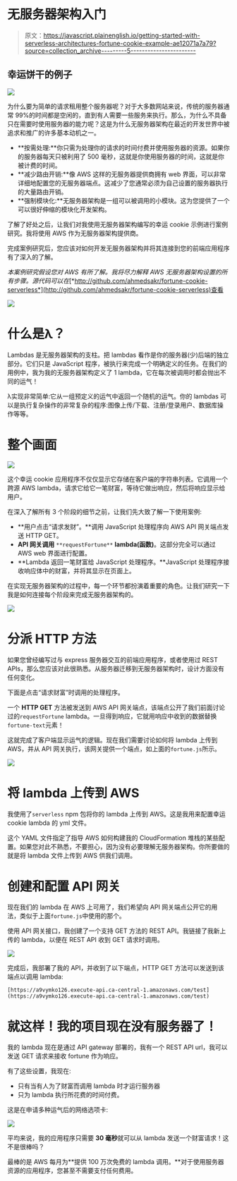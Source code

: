 # 无服务器架构入门

> 原文：<https://javascript.plainenglish.io/getting-started-with-serverless-architectures-fortune-cookie-example-ae12071a7a79?source=collection_archive---------5----------------------->

## 幸运饼干的例子

![](img/9e50ec3492501d739783e6aa130bc078.png)

为什么要为简单的请求租用整个服务器呢？对于大多数网站来说，传统的服务器通常 99%的时间都是空闲的，直到有人需要一些服务来执行。那么，为什么不具备只在需要时使用服务器的能力呢？这是为什么无服务器架构在最近的开发世界中被追求和推广的许多基本动机之一。

*   **按需处理:**你只需为处理你的请求的时间付费并使用服务器的资源。如果你的服务器每天只被利用了 500 毫秒，这就是你使用服务器的时间，这就是你被计费的时间。
*   **减少路由开销:**像 AWS 这样的无服务器提供商拥有 web 界面，可以非常详细地配置您的无服务器端点。这减少了您通常必须为自己设置的服务器执行的大量路由开销。
*   **强制模块化:**无服务器架构是一组可以被调用的小模块。这为您提供了一个可以很好伸缩的模块化开发架构。

了解了好处之后，让我们对我使用无服务器架构编写的幸运 cookie 示例进行案例研究。我将使用 AWS 作为无服务器架构提供商。

完成案例研究后，您应该对如何开发无服务器架构并将其连接到您的前端应用程序有了深入的了解。

*本案例研究假设您对 AWS 有所了解。我将尽力解释 AWS 无服务器架构设置的所有步骤。源代码可以在*[*http://github.com/ahmedsakr/fortune-cookie-serverless*](http://github.com/ahmedsakr/fortune-cookie-serverless)查看

![](img/27709e26d1edef9a2a49fce087fedec3.png)

# 什么是λ？

Lambdas 是无服务器架构的支柱。把 lambdas 看作是你的服务器(少)后端的独立部分。它们只是 JavaScript 程序，被执行来完成一个明确定义的任务。在我们的用例中，我为我的无服务器架构定义了 1 lambda，它在每次被调用时都会抛出不同的运气！

λ实现非常简单:它从一组预定义的运气中返回一个随机的运气。你的 lambdas 可以是执行复杂操作的非常复杂的程序:图像上传/下载、注册/登录用户、数据库操作等等。

# 整个画面

![](img/36584c0fa4796ff3fa38de71d7265262.png)

这个幸运 cookie 应用程序不仅仅显示它存储在客户端的字符串列表。它调用一个跨源 AWS lambda，请求它给它一笔财富，等待它做出响应，然后将响应显示给用户。

在深入了解所有 3 个阶段的细节之前，让我们先大致了解一下使用案例:

*   **用户点击“请求发财”。**调用 JavaScript 处理程序向 AWS API 网关端点发送 HTTP GET。
*   **API 网关调用** `**requestFortune**` **lambda(函数)**。这部分完全可以通过 AWS web 界面进行配置。
*   **Lambda 返回一笔财富给 JavaScript 处理程序。**JavaScript 处理程序接收响应体中的财富，并将其显示在页面上。

在实现无服务器架构的过程中，每一个环节都扮演着重要的角色。让我们研究一下我是如何连接每个阶段来完成无服务器架构的。

![](img/2927a51b0ff64e1180835ef224c52468.png)

# **分派 HTTP 方法**

如果您曾经编写过与 express 服务器交互的前端应用程序，或者使用过 REST APIs，那么您应该对此很熟悉。从服务器迁移到无服务器架构时，设计方面没有任何变化。

下面是点击“请求财富”时调用的处理程序。

一个 **HTTP GET** 方法被发送到 AWS API 网关端点，该端点公开了我们前面讨论过的`requestFortune` lambda。一旦得到响应，它就用响应中收到的数据替换`fortune-text`元素！

这就完成了客户端显示运气的逻辑。现在我们需要讨论如何将 lambda 上传到 AWS，并从 API 网关执行，该网关提供一个端点，如上面的`fortune.js`所示。

![](img/067e05b151dfc04012d6ae2fddd80705.png)

# 将 lambda 上传到 AWS

我使用了`serverless` npm 包将你的 lambda 上传到 AWS。这是我用来配置幸运 cookie lambda 的 yml 文件。

这个 YAML 文件指定了指导 AWS 如何构建我的 CloudFormation 堆栈的某些配置。如果您对此不熟悉，不要担心，因为没有必要理解无服务器架构。你所要做的就是将 lambda 文件上传到 AWS 供我们调用。

# 创建和配置 API 网关

现在我们的 lambda 在 AWS 上可用了，我们希望向 API 网关端点公开它的用法，类似于上面`fortune.js`中使用的那个。

使用 API 网关接口，我创建了一个支持 GET 方法的 REST API。我链接了我新上传的 lambda，以便在 REST API 收到 GET 请求时调用。

![](img/e20eb806b0719a67a9feb42f554840e9.png)

完成后，我部署了我的 API，并收到了以下端点，HTTP GET 方法可以发送到该端点以调用 lambda:

```
[https://a9vymko126.execute-api.ca-central-1.amazonaws.com/test](https://a9vymko126.execute-api.ca-central-1.amazonaws.com/test)
```

# **就这样！我的项目现在没有服务器了！**

我的 lambda 现在是通过 API gateway 部署的，我有一个 REST API url，我可以发送 GET 请求来接收 fortune 作为响应。

有了这些设置，我现在:

*   只有当有人为了财富而调用 lambda 时才运行服务器
*   只为 lambda 执行所花费的时间付费。

这是在申请多种运气后的网络选项卡:

![](img/f26a8c07fc117b5e310ce84264e0d0ea.png)

平均来说，我的应用程序只需要 **30 毫秒**就可以从 lambda 发送一个财富请求！这不是很棒吗？

最棒的是 AWS 每月为**提供 100 万次免费的 lambda 调用。**对于使用服务器资源的应用程序，您甚至不需要支付任何费用。